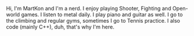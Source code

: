 Hi, I'm MartKon and I'm a nerd.
I enjoy playing Shooter, Fighting and Open-world games.
I listen to metal daily. I play piano and guitar as well.
I go to the climbing and regular gyms, sometimes I go to Tennis practice.
I also code (mainly C++), duh, that's why I'm here.
